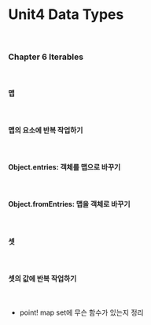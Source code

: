 # Unit4 Data Types
<br>

### Chapter 6 Iterables
<br>

#### 맵
<br>

#### 맵의 요소에 반복 작업하기
<br>

#### Object.entries: 객체를 맵으로 바꾸기
<br>

#### Object.fromEntries: 맵을 객체로 바꾸기
<br>

#### 셋
<br>

#### 셋의 값에 반복 작업하기
<br>

- point! map set에 무슨 함수가 있는지 정리